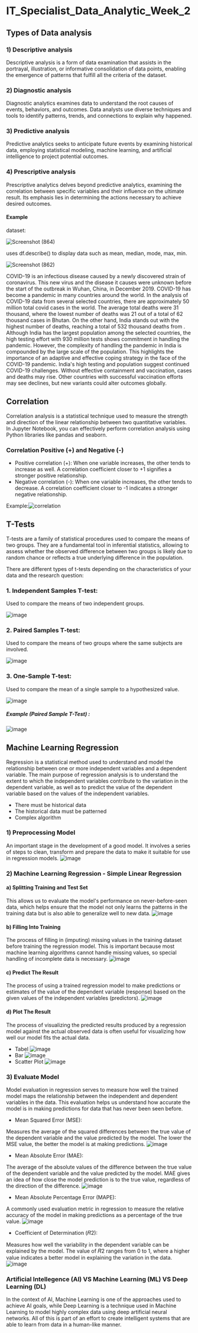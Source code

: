 # IT_Specialist_Data_Analytic_Week_2

## Types of Data analysis

### 1) Descriptive analysis
Descriptive analysis is a form of data examination that assists in the portrayal, illustration, or informative consolidation of data points, enabling the emergence of patterns that fulfill all the criteria of the dataset.

### 2) Diagnostic analysis
Diagnostic analytics examines data to understand the root causes of events, behaviors, and outcomes. Data analysts use diverse techniques and tools to identify patterns, trends, and connections to explain why happened.

### 3) Predictive analysis
Predictive analytics seeks to anticipate future events by examining historical data, employing statistical modeling, machine learning, and artificial intelligence to project potential outcomes.

### 4) Prescriptive analysis
Prescriptive analytics delves beyond predictive analytics, examining the correlation between specific variables and their influence on the ultimate result. Its emphasis lies in determining the actions necessary to achieve desired outcomes.

#### Example
dataset: 

![Screenshot (864)](https://github.com/ghiyatsalkadzim/Data_Analyst_Week_2/assets/134476980/f111d3d8-59cd-4ee7-aa5d-327003f6e309)

uses df.describe() to display data such as mean, median, mode, max, min.

![Screenshot (862)](https://github.com/ghiyatsalkadzim/Data_Analyst_Week_2/assets/134476980/d0c3f75c-4272-4446-a129-03762eba28cf)

COVID-19 is an infectious disease caused by a newly discovered strain of coronavirus. This new virus and the disease it causes were unknown before the start of the outbreak in Wuhan, China, in December 2019. COVID-19 has become a pandemic in many countries around the world. In the analysis of COVID-19 data from several selected countries, there are approximately 50 million total covid cases in the world. The average total deaths were 31 thousand, where the lowest number of deaths was 21 out of a total of 62 thousand cases in Bhutan. On the other hand, India stands out with the highest number of deaths, reaching a total of 532 thousand deaths from . Although India has the largest population among the selected countries, the high testing effort with 930 million tests shows commitment in handling the pandemic. However, the complexity of handling the pandemic in India is compounded by the large scale of the population. This highlights the importance of an adaptive and effective coping strategy in the face of the COVID-19 pandemic.
    India's high testing and population suggest continued COVID-19 challenges. Without effective containment and vaccination, cases and deaths may rise. Other countries with successful vaccination efforts may see declines, but new variants could alter outcomes globally.

## Correlation
Correlation analysis is a statistical technique used to measure the strength and direction of the linear relationship between two quantitative variables. In Jupyter Notebook, you can effectively perform correlation analysis using Python libraries like pandas and seaborn.

### Correlation Positive (+) and Negative (-)
- Positive correlation (+): When one variable increases, the other tends to increase as well. A correlation coefficient closer to +1 signifies a stronger positive relationship.
- Negative correlation (-): When one variable increases, the other tends to decrease. A correlation coefficient closer to -1 indicates a stronger negative relationship.

Example:![correlation](https://github.com/ghiyatsalkadzim/Data_Analyst_Week_2/assets/101807673/7dc2638e-0c29-4e79-9558-7667f1c0e90d)


## T-Tests
T-tests are a family of statistical procedures used to compare the means of two groups. They are a fundamental tool in inferential statistics, allowing to assess whether the observed difference between two groups is likely due to random chance or reflects a true underlying difference in the population.

There are different types of t-tests depending on the characteristics of your data and the research question:
### 1.	Independent Samples T-test: 
Used to compare the means of two independent groups.

![image](https://github.com/ghiyatsalkadzim/Data_Analyst_Week_2/assets/165742717/8620d7d2-d494-4280-ac3a-06e887421bf2)


### 2.	Paired Samples T-test: 
Used to compare the means of two groups where the same subjects are involved.

![image](https://github.com/ghiyatsalkadzim/Data_Analyst_Week_2/assets/165742717/90d4c591-e978-4ab3-9b57-703054476d57)


### 3.	One-Sample T-test: 
Used to compare the mean of a single sample to a hypothesized value.

![image](https://github.com/ghiyatsalkadzim/Data_Analyst_Week_2/assets/165742717/5410f66d-0bc1-4802-be46-7ad466fca897)


##### Example (Paired Sample T-Test) :

![image](https://github.com/ghiyatsalkadzim/Data_Analyst_Week_2/assets/165742717/26834e25-c6da-46e0-9281-222370b7deb4)



## Machine Learning Regression
Regression is a statistical method used to understand and model the relationship between one or more independent variables and a dependent variable. The main purpose of regression analysis is to understand the extent to which the independent variables contribute to the variation in the dependent variable, as well as to predict the value of the dependent variable based on the values of the independent variables.
- There must be historical data
- The historical data must be patterned
- Complex algorithm

### 1) Preprocessing Model
An important stage in the development of a good model. It involves a series of steps to clean, transform and prepare the data to make it suitable for use in regression models.
![image](https://github.com/ghiyatsalkadzim/Data_Analyst_Week_2/assets/165861920/ed81d80c-df45-4ebe-907d-2a26f12bbff8)

### 2) Machine Learning Regression - Simple Linear Regression
#### a) Splitting Training and Test Set
This allows us to evaluate the model's performance on never-before-seen data, which helps ensure that the model not only learns the patterns in the training data but is also able to generalize well to new data.
![image](https://github.com/ghiyatsalkadzim/Data_Analyst_Week_2/assets/165861920/873a6b67-e6f2-47f0-8cf5-826bf0dc6c6b)

#### b) Filling Into Training
The process of filling in (imputing) missing values in the training dataset before training the regression model. This is important because most machine learning algorithms cannot handle missing values, so special handling of incomplete data is necessary.
![image](https://github.com/ghiyatsalkadzim/Data_Analyst_Week_2/assets/165861920/c0a27bcb-8ed0-4d2f-a5f0-1d86b8e671ef)

#### c) Predict The Result
The process of using a trained regression model to make predictions or estimates of the value of the dependent variable (response) based on the given values of the independent variables (predictors).
![image](https://github.com/ghiyatsalkadzim/Data_Analyst_Week_2/assets/165861920/f11e0d32-f582-4ad1-9ffa-2cdf39c0c10f)

#### d) Plot The Result
The process of visualizing the predicted results produced by a regression model against the actual observed data is often useful for visualizing how well our model fits the actual data.
- Tabel
![image](https://github.com/ghiyatsalkadzim/Data_Analyst_Week_2/assets/165861920/fbdf5778-6e88-4063-97fd-b1cfa427e35b)
- Bar
![image](https://github.com/ghiyatsalkadzim/Data_Analyst_Week_2/assets/165861920/123b57f1-9ace-4815-864e-307cf200a8f2)
- Scatter Plot
![image](https://github.com/ghiyatsalkadzim/Data_Analyst_Week_2/assets/165861920/b86522ff-a836-41fe-9e8a-154aaae899e9)

### 3) Evaluate Model
Model evaluation in regression serves to measure how well the trained model maps the relationship between the independent and dependent variables in the data. This evaluation helps us understand how accurate the model is in making predictions for data that has never been seen before.

- Mean Squared Error (MSE):

Measures the average of the squared differences between the true value of the dependent variable and the value predicted by the model. The lower the MSE value, the better the model is at making predictions.
![image](https://github.com/ghiyatsalkadzim/Data_Analyst_Week_2/assets/165861920/9cf57bf8-0d67-400a-b580-7fae30cc33cd)

- Mean Absolute Error (MAE):

The average of the absolute values of the difference between the true value of the dependent variable and the value predicted by the model. MAE gives an idea of how close the model prediction is to the true value, regardless of the direction of the difference.
![image](https://github.com/ghiyatsalkadzim/Data_Analyst_Week_2/assets/165861920/dc14ccd0-d24f-4742-86ff-2fb514b91e66)

- Mean Absolute Percentage Error (MAPE):

A commonly used evaluation metric in regression to measure the relative accuracy of the model in making predictions as a percentage of the true value. 
![image](https://github.com/ghiyatsalkadzim/Data_Analyst_Week_2/assets/165861920/e96bdfb1-c96f-4452-b9ea-32d546d595d6)

- Coefficient of Determination (𝑅2):

Measures how well the variability in the dependent variable can be explained by the model. The value of 𝑅2 ranges from 0 to 1, where a higher value indicates a better model in explaining the variation in the data.
![image](https://github.com/ghiyatsalkadzim/Data_Analyst_Week_2/assets/165861920/fdba0b49-e7c4-4027-a34d-016133c9ae65)

### Artificial Intellegence (AI) VS Machine Learning (ML) VS Deep Learning (DL)
In the context of AI, Machine Learning is one of the approaches used to achieve AI goals, while Deep Learning is a technique used in Machine Learning to model highly complex data using deep artificial neural networks. All of this is part of an effort to create intelligent systems that are able to learn from data in a human-like manner.





